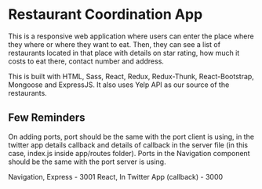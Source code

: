 # Restaurant Coordination App

This is a responsive web application where users can enter the place where they where or where they want to eat. Then, they can see a list of restaurants located in that place with details on star rating, how much it costs to eat there, contact number and address.

This is built with HTML, Sass, React, Redux, Redux-Thunk, React-Bootstrap, Mongoose and ExpressJS. It also uses Yelp API as our source of the restaurants.

## Few Reminders
On adding ports, port should be the same with the port client is using, in the twitter app details callback and details of callback in the server file (in this case, index.js inside app/routes folder). Ports in the Navigation component should be the same with the port server is using.

Navigation, Express - 3001
React, In Twitter App (callback) - 3000 